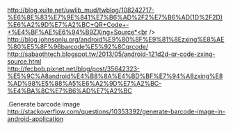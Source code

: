 http://blog.xuite.net/uwlib_mud/twblog/108242717-%E6%8E%83%E7%9E%841%E7%B6%AD%2F2%E7%B6%AD(1D%2F2D)%E6%A2%9D%E7%A2%BC+QR+Code+-+%E4%BF%AE%E6%94%B9ZXing+Source*<br />
http://blog.johnsonlu.org/android%E9%80%8F%E9%81%8Ezxing%E8%AE%80%E5%8F%96barcode%E5%92%8Cqrcode/<br />
http://sabaothtech.blogspot.tw/2013/05/android-121d2d-qr-code-zxing-source.html<br />
http://fecbob.pixnet.net/blog/post/35642323-%E5%9C%A8android%E4%B8%8A%E4%BD%BF%E7%94%A8zxing%E8%AD%98%E5%88%A5%E6%A2%9D%E7%A2%BC-%E4%BA%8C%E7%B6%AD%E7%A2%BC<br />

.Generate barcode image<br />
http://stackoverflow.com/questions/10353392/generate-barcode-image-in-android-application